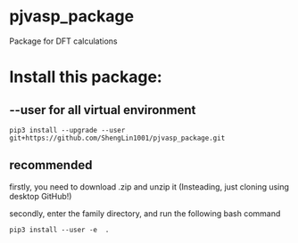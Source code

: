 # pjvasp_package

Package for DFT calculations

# Install this package:

## --user for all virtual environment

```shell
pip3 install --upgrade --user git+https://github.com/ShengLin1001/pjvasp_package.git
```

## recommended
firstly, you need to download .zip and unzip it (Insteading, just cloning using desktop GitHub!)

secondly, enter the family directory, and run the following bash command

```shell
pip3 install --user -e  .  
```
